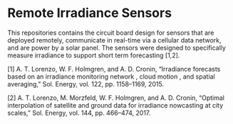 # Remote Irradiance Sensors

This repositories contains the circuit board design for sensors that are
deployed remotely, communicate in real-time via a cellular data network,
and are power by a solar panel. The sensors were designed to specifically
measure irradiance to support short term forecasting [1,2].


[1] A. T. Lorenzo, W. F. Holmgren, and A. D. Cronin, “Irradiance forecasts based
    on an irradiance monitoring network , cloud motion , and spatial averaging,”
    Sol. Energy, vol. 122, pp. 1158–1169, 2015.

[2] A. T. Lorenzo, M. Morzfeld, W. F. Holmgren, and A. D. Cronin,
    “Optimal interpolation of satellite and ground data for irradiance
    nowcasting at city scales,” Sol. Energy, vol. 144, pp. 466–474, 2017.
